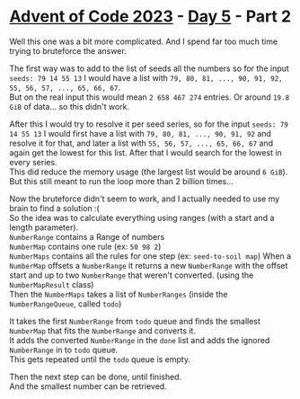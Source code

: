 # [Advent of Code 2023](../../README.md) - [Day 5](../README.md) - Part 2

Well this one was a bit more complicated. And I spend far too much time
trying to bruteforce the answer.

The first way was to add to the list of seeds all the numbers
so for the input ``seeds: 79 14 55 13`` I would have a list with
``79, 80, 81, ..., 90, 91, 92, 55, 56, 57, ..., 65, 66, 67``.  
But on the real input this would mean ``2 658 467 274`` entries. Or around
``19.8 GiB`` of data... so this didn't work.

After this I would try to resolve it per seed series, so for the input
``seeds: 79 14 55 13`` I would first have a list with 
``79, 80, 81, ..., 90, 91, 92`` and resolve it for that, and later a list
with ``55, 56, 57, ..., 65, 66, 67`` and again get the lowest for this list.
After that I would search for the lowest in every series.  
This did reduce the memory usage (the largest list would be
around ``6 GiB``). But this still meant to run the loop more than 
2 billion times...

Now the bruteforce didn't seem to work, and I actually needed to use
my brain to find a solution :(  
So the idea was to calculate everything using ranges 
(with a start and a length parameter).  
``NumberRange`` contains a Range of numbers  
``NumberMap`` contains one rule (ex: ``50 98 2``)  
``NumberMaps`` contains all the rules for one step (ex: ``seed-to-soil map``)
When a ``NumberMap`` offsets a ``NumberRange`` it returns
a new ``NumberRange`` with the offset start and up to two ``NumberRange`` 
that weren't converted. (using the ``NumberMapResult`` class)  
Then the ``NumberMaps`` takes a list of ``NumberRanges`` 
(inside the ``NumberRangeQueue``, called ``todo``)


It takes the first ``NumberRange`` from ``todo`` queue and finds
the smallest ``NumberMap`` that fits the ``NumberRange`` and converts it.  
It adds the converted ``NumberRange`` in the ``done`` list and adds the
ignored ``NumberRange`` in to ``todo`` queue.  
This gets repeated until the ``todo`` queue is empty.

Then the next step can be done, until finished.  
And the smallest number can be retrieved.
